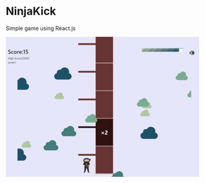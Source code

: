 # NinjaKick
Simple game using React.js

<img src="https://github.com/MhozaifaA/NinjaKick/blob/master/NinjaKick/Resources/Ninja.gif" alt="Ninja.gif">
